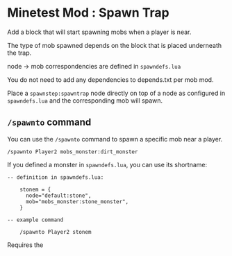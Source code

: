 # Minetest Mod : Spawn Trap

Add a block that will start spawning mobs when a player is near.

The type of mob spawned depends on the block that is placed underneath the trap.

node -> mob correspondencies are defined in `spawndefs.lua`

You do not need to add any dependencies to depends.txt per mob mod.

Place a `spawnstep:spawntrap` node directly on top of a node as configured in `spawndefs.lua` and the corresponding mob will spawn.

## `/spawnto` command

You can use the `/spawnto` command to spawn a specific mob near a player.

	/spawnto Player2 mobs_monster:dirt_monster

If you defined a monster in `spawndefs.lua`, you can use its shortname:

	-- definition in spawndefs.lua:

		stonem = {
		  node="default:stone",
		  mob="mobs_monster:stone_monster",
		}
	
	-- example command

		/spawnto Player2 stonem

Requires the
